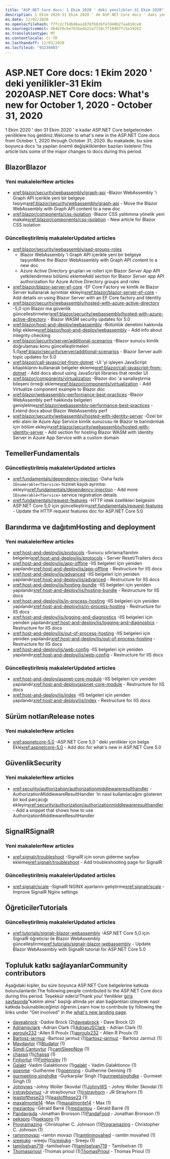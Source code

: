 ```yaml
---
title: "ASP.NET Core docs: 1 Ekim 2020 ' deki yenilikler-31 Ekim 2020"
description: 1 Ekim 2020-31 Ekim 2020 ' de ASP.NET Core docs ' daki yenilikler.
ms.date: 11/02/2020
ms.openlocfilehash: f7fc2c75db86aa1076fb826fefd40b27aa810ce0
ms.sourcegitcommit: d64bf0cbe763beda22a7728c7f10d07fc5e19262
ms.translationtype: MT
ms.contentlocale: tr-TR
ms.lasthandoff: 11/03/2020
ms.locfileid: "93239403"
---
```

# <a name="aspnet-core-docs-whats-new-for-october-1-2020---october-31-2020"></a><span data-ttu-id="2aa12-103">ASP.NET Core docs: 1 Ekim 2020 ' deki yenilikler-31 Ekim 2020</span><span class="sxs-lookup"><span data-stu-id="2aa12-103">ASP.NET Core docs: What's new for October 1, 2020 - October 31, 2020</span></span>

<span data-ttu-id="2aa12-104">1 Ekim 2020 ' den 31 Ekim 2020 ' e kadar ASP.NET Core belgelerinden yeniliklere hoş geldiniz.</span><span class="sxs-lookup"><span data-stu-id="2aa12-104">Welcome to what's new in the ASP.NET Core docs from October 1, 2020 through October 31, 2020.</span></span> <span data-ttu-id="2aa12-105">Bu makalede, bu süre boyunca docs 'ta yapılan önemli değişikliklerden bazıları listelenir.</span><span class="sxs-lookup"><span data-stu-id="2aa12-105">This article lists some of the major changes to docs during this period.</span></span>

## <a name="blazor"></a><span data-ttu-id="2aa12-106">Blazor</span><span class="sxs-lookup"><span data-stu-id="2aa12-106">Blazor</span></span>

### <a name="new-articles"></a><span data-ttu-id="2aa12-107">Yeni makaleler</span><span class="sxs-lookup"><span data-stu-id="2aa12-107">New articles</span></span>

- <span data-ttu-id="2aa12-108"><xref:blazor/security/webassembly/graph-api> -Blazor WebAssembly 'i Graph API içerikle yeni bir belgeye taşıyın</span><span class="sxs-lookup"><span data-stu-id="2aa12-108"><xref:blazor/security/webassembly/graph-api> - Move the Blazor WebAssembly with Graph API content to a new doc</span></span>
- <span data-ttu-id="2aa12-109"><xref:blazor/components/css-isolation> -Blazor CSS yalıtımına yönelik yeni makale</span><span class="sxs-lookup"><span data-stu-id="2aa12-109"><xref:blazor/components/css-isolation> - New article for Blazor CSS isolation</span></span>

### <a name="updated-articles"></a><span data-ttu-id="2aa12-110">Güncelleştirilmiş makaleler</span><span class="sxs-lookup"><span data-stu-id="2aa12-110">Updated articles</span></span>

- <xref:blazor/security/webassembly/aad-groups-roles>
  - <span data-ttu-id="2aa12-111">Blazor WebAssembly 'i Graph API içerikle yeni bir belgeye taşıyın</span><span class="sxs-lookup"><span data-stu-id="2aa12-111">Move the Blazor WebAssembly with Graph API content to a new doc</span></span>
  - <span data-ttu-id="2aa12-112">Azure Active Directory grupları ve rolleri için Blazor *Server App* API yetkilendirmesi bölümü ekleme</span><span class="sxs-lookup"><span data-stu-id="2aa12-112">Add section for Blazor *Server app* API authorization for Azure Active Directory groups and roles</span></span>
- <span data-ttu-id="2aa12-113"><xref:blazor/blazor-server-ef-core> -EF Core Factory ve kimlik ile Blazor Server kullanarak ayrıntılar ekleyin</span><span class="sxs-lookup"><span data-stu-id="2aa12-113"><xref:blazor/blazor-server-ef-core> - Add details on using Blazor Server with an EF Core factory and Identity</span></span>
- <span data-ttu-id="2aa12-114"><xref:blazor/security/webassembly/hosted-with-azure-active-directory> -5,0 için Blazor ma güvenlik güncelleştirmeleri</span><span class="sxs-lookup"><span data-stu-id="2aa12-114"><xref:blazor/security/webassembly/hosted-with-azure-active-directory> - Blazor WASM security updates for 5.0</span></span>
- <span data-ttu-id="2aa12-115"><xref:blazor/host-and-deploy/webassembly> -Bütünlük denetimi hakkında bilgi ekleme</span><span class="sxs-lookup"><span data-stu-id="2aa12-115"><xref:blazor/host-and-deploy/webassembly> - Add info about integrity checking</span></span>
- <span data-ttu-id="2aa12-116"><xref:blazor/security/server/additional-scenarios> -Blazor sunucu kimlik doğrulaması konu güncelleştirmeleri 5,0</span><span class="sxs-lookup"><span data-stu-id="2aa12-116"><xref:blazor/security/server/additional-scenarios> - Blazor Server auth topic updates for 5.0</span></span>
- <span data-ttu-id="2aa12-117"><xref:blazor/call-javascript-from-dotnet> -UI 'yi işleyen JavaScript kitaplıklarını kullanarak belgeler ekleme</span><span class="sxs-lookup"><span data-stu-id="2aa12-117"><xref:blazor/call-javascript-from-dotnet> - Add docs about using JavaScript libraries that render UI</span></span>
- <span data-ttu-id="2aa12-118"><xref:blazor/components/virtualization> -Blazor doc 'a sanallaştırma bileşeni örneği ekleme</span><span class="sxs-lookup"><span data-stu-id="2aa12-118"><xref:blazor/components/virtualization> - Add Virtualize component example to Blazor doc</span></span>
- <span data-ttu-id="2aa12-119"><xref:blazor/webassembly-performance-best-practices> -Blazor WebAssembly perf hakkında belgeleri genişletme</span><span class="sxs-lookup"><span data-stu-id="2aa12-119"><xref:blazor/webassembly-performance-best-practices> - Extend docs about Blazor WebAssembly perf</span></span>
- <span data-ttu-id="2aa12-120"><xref:blazor/security/webassembly/hosted-with-identity-server> -Özel bir etki alanı ile Azure App Service kimlik sunucusu ile Blazor te barındırmak için bölüm ekleyin</span><span class="sxs-lookup"><span data-stu-id="2aa12-120"><xref:blazor/security/webassembly/hosted-with-identity-server> - Add section for hosting Blazor WASM with Identity Server in Azure App Service with a custom domain</span></span>

## <a name="fundamentals"></a><span data-ttu-id="2aa12-121">Temeller</span><span class="sxs-lookup"><span data-stu-id="2aa12-121">Fundamentals</span></span>

### <a name="updated-articles"></a><span data-ttu-id="2aa12-122">Güncelleştirilmiş makaleler</span><span class="sxs-lookup"><span data-stu-id="2aa12-122">Updated articles</span></span>

- <span data-ttu-id="2aa12-123"><xref:fundamentals/dependency-injection> -Daha fazla `IEnumerable<TService>` hizmet kaydı ayrıntısı ekleyin</span><span class="sxs-lookup"><span data-stu-id="2aa12-123"><xref:fundamentals/dependency-injection> - Add more `IEnumerable<TService>` service registration details</span></span>
- <span data-ttu-id="2aa12-124"><xref:fundamentals/request-features> -HTTP istek özellikleri belgesini ASP.NET Core 5,0 için güncelleştirin</span><span class="sxs-lookup"><span data-stu-id="2aa12-124"><xref:fundamentals/request-features> - Update the HTTP request features doc for ASP.NET Core 5.0</span></span>

## <a name="hosting-and-deployment"></a><span data-ttu-id="2aa12-125">Barındırma ve dağıtım</span><span class="sxs-lookup"><span data-stu-id="2aa12-125">Hosting and deployment</span></span>

### <a name="new-articles"></a><span data-ttu-id="2aa12-126">Yeni makaleler</span><span class="sxs-lookup"><span data-stu-id="2aa12-126">New articles</span></span>

- <span data-ttu-id="2aa12-127"><xref:host-and-deploy/iis/protocols> -Sunucu sıfırlama/tanıtım belgeleri</span><span class="sxs-lookup"><span data-stu-id="2aa12-127"><xref:host-and-deploy/iis/protocols> - Server Reset/Trailers docs</span></span>
- <span data-ttu-id="2aa12-128"><xref:host-and-deploy/iis/app-offline> -IIS belgeleri için yeniden yapılandır</span><span class="sxs-lookup"><span data-stu-id="2aa12-128"><xref:host-and-deploy/iis/app-offline> - Restructure for IIS docs</span></span>
- <span data-ttu-id="2aa12-129"><xref:host-and-deploy/iis/advanced> -IIS belgeleri için yeniden yapılandır</span><span class="sxs-lookup"><span data-stu-id="2aa12-129"><xref:host-and-deploy/iis/advanced> - Restructure for IIS docs</span></span>
- <span data-ttu-id="2aa12-130"><xref:host-and-deploy/iis/hosting-bundle> -IIS belgeleri için yeniden yapılandır</span><span class="sxs-lookup"><span data-stu-id="2aa12-130"><xref:host-and-deploy/iis/hosting-bundle> - Restructure for IIS docs</span></span>
- <span data-ttu-id="2aa12-131"><xref:host-and-deploy/iis/in-process-hosting> -IIS belgeleri için yeniden yapılandır</span><span class="sxs-lookup"><span data-stu-id="2aa12-131"><xref:host-and-deploy/iis/in-process-hosting> - Restructure for IIS docs</span></span>
- <span data-ttu-id="2aa12-132"><xref:host-and-deploy/iis/logging-and-diagnostics> -IIS belgeleri için yeniden yapılandır</span><span class="sxs-lookup"><span data-stu-id="2aa12-132"><xref:host-and-deploy/iis/logging-and-diagnostics> - Restructure for IIS docs</span></span>
- <span data-ttu-id="2aa12-133"><xref:host-and-deploy/iis/out-of-process-hosting> -IIS belgeleri için yeniden yapılandır</span><span class="sxs-lookup"><span data-stu-id="2aa12-133"><xref:host-and-deploy/iis/out-of-process-hosting> - Restructure for IIS docs</span></span>
- <span data-ttu-id="2aa12-134"><xref:host-and-deploy/iis/web-config> -IIS belgeleri için yeniden yapılandır</span><span class="sxs-lookup"><span data-stu-id="2aa12-134"><xref:host-and-deploy/iis/web-config> - Restructure for IIS docs</span></span>

### <a name="updated-articles"></a><span data-ttu-id="2aa12-135">Güncelleştirilmiş makaleler</span><span class="sxs-lookup"><span data-stu-id="2aa12-135">Updated articles</span></span>

- <span data-ttu-id="2aa12-136"><xref:host-and-deploy/aspnet-core-module> -IIS belgeleri için yeniden yapılandır</span><span class="sxs-lookup"><span data-stu-id="2aa12-136"><xref:host-and-deploy/aspnet-core-module> - Restructure for IIS docs</span></span>
- <span data-ttu-id="2aa12-137"><xref:host-and-deploy/iis/index> -IIS belgeleri için yeniden yapılandır</span><span class="sxs-lookup"><span data-stu-id="2aa12-137"><xref:host-and-deploy/iis/index> - Restructure for IIS docs</span></span>

## <a name="release-notes"></a><span data-ttu-id="2aa12-138">Sürüm notları</span><span class="sxs-lookup"><span data-stu-id="2aa12-138">Release notes</span></span>

### <a name="new-articles"></a><span data-ttu-id="2aa12-139">Yeni makaleler</span><span class="sxs-lookup"><span data-stu-id="2aa12-139">New articles</span></span>

- <span data-ttu-id="2aa12-140"><xref:aspnetcore-5.0> -ASP.NET Core 5,0 ' deki yenilikler için belge Ekle</span><span class="sxs-lookup"><span data-stu-id="2aa12-140"><xref:aspnetcore-5.0> - Add doc for what's new in ASP.NET Core 5.0</span></span>

## <a name="security"></a><span data-ttu-id="2aa12-141">Güvenlik</span><span class="sxs-lookup"><span data-stu-id="2aa12-141">Security</span></span>

### <a name="new-articles"></a><span data-ttu-id="2aa12-142">Yeni makaleler</span><span class="sxs-lookup"><span data-stu-id="2aa12-142">New articles</span></span>

- <span data-ttu-id="2aa12-143"><xref:security/authorization/authorizationmiddlewareresulthandler> -AuthorizationMiddlewareResultHandler 'in nasıl kullanılacağını gösteren bir kod parçacığı ekleyin</span><span class="sxs-lookup"><span data-stu-id="2aa12-143"><xref:security/authorization/authorizationmiddlewareresulthandler> - Add a snippet that shows how to use AuthorizationMiddlewareResultHandler</span></span>

## <a name="signalr"></a><span data-ttu-id="2aa12-144">SignalR</span><span class="sxs-lookup"><span data-stu-id="2aa12-144">SignalR</span></span>

### <a name="new-articles"></a><span data-ttu-id="2aa12-145">Yeni makaleler</span><span class="sxs-lookup"><span data-stu-id="2aa12-145">New articles</span></span>

- <span data-ttu-id="2aa12-146"><xref:signalr/troubleshoot> -SignalR için sorun giderme sayfası ekleme</span><span class="sxs-lookup"><span data-stu-id="2aa12-146"><xref:signalr/troubleshoot> - Add troubleshooting page for SignalR</span></span>

### <a name="updated-articles"></a><span data-ttu-id="2aa12-147">Güncelleştirilmiş makaleler</span><span class="sxs-lookup"><span data-stu-id="2aa12-147">Updated articles</span></span>

- <span data-ttu-id="2aa12-148"><xref:signalr/scale> -SignalR NGINX ayarlarını geliştirme</span><span class="sxs-lookup"><span data-stu-id="2aa12-148"><xref:signalr/scale> - Improve SignalR Nginx settings</span></span>

## <a name="tutorials"></a><span data-ttu-id="2aa12-149">Öğreticiler</span><span class="sxs-lookup"><span data-stu-id="2aa12-149">Tutorials</span></span>

### <a name="updated-articles"></a><span data-ttu-id="2aa12-150">Güncelleştirilmiş makaleler</span><span class="sxs-lookup"><span data-stu-id="2aa12-150">Updated articles</span></span>

- <span data-ttu-id="2aa12-151"><xref:tutorials/signalr-blazor-webassembly> -ASP.NET Core 5,0 için SignalR öğreticisi ile Blazor WebAssembly güncelleştirme</span><span class="sxs-lookup"><span data-stu-id="2aa12-151"><xref:tutorials/signalr-blazor-webassembly> - Update Blazor WebAssembly with SignalR tutorial for ASP.NET Core 5.0</span></span>

## <a name="community-contributors"></a><span data-ttu-id="2aa12-152">Topluluk katkı sağlayanlar</span><span class="sxs-lookup"><span data-stu-id="2aa12-152">Community contributors</span></span>

<span data-ttu-id="2aa12-153">Aşağıdaki kişiler, bu süre boyunca ASP.NET Core belgelerine katkıda bulunulanlardır.</span><span class="sxs-lookup"><span data-stu-id="2aa12-153">The following people contributed to the ASP.NET Core docs during this period.</span></span> <span data-ttu-id="2aa12-154">Teşekkür ederiz!</span><span class="sxs-lookup"><span data-stu-id="2aa12-154">Thank you!</span></span> <span data-ttu-id="2aa12-155">Yenilikler [giriş sayfasında](index.yml)"katılım alma" başlığı altında yer alan bağlantıları izleyerek nasıl katkıda bulunabileceğinizi öğrenin.</span><span class="sxs-lookup"><span data-stu-id="2aa12-155">Learn how to contribute by following the links under "Get involved" in the [what's new landing page](index.yml).</span></span>

- <span data-ttu-id="2aa12-156">[daveabrock](https://github.com/daveabrock) -Dadve Brock (2)</span><span class="sxs-lookup"><span data-stu-id="2aa12-156">[daveabrock](https://github.com/daveabrock) - Dave Brock (2)</span></span>
- <span data-ttu-id="2aa12-157">[Adrianjsclark](https://github.com/AdrianJSClark) -Adrian Clark (1)</span><span class="sxs-lookup"><span data-stu-id="2aa12-157">[AdrianJSClark](https://github.com/AdrianJSClark) - Adrian Clark (1)</span></span>
- <span data-ttu-id="2aa12-158">[aproulx232](https://github.com/aproulx232) -Allen R Proulx (1)</span><span class="sxs-lookup"><span data-stu-id="2aa12-158">[aproulx232](https://github.com/aproulx232) - Allen R Proulx (1)</span></span>
- <span data-ttu-id="2aa12-159">[Bartosz-jarmuz](https://github.com/bartosz-jarmuz) -Bartosz jarmuż (1)</span><span class="sxs-lookup"><span data-stu-id="2aa12-159">[bartosz-jarmuz](https://github.com/bartosz-jarmuz) - Bartosz Jarmuż (1)</span></span>
- <span data-ttu-id="2aa12-160">[Mavdavtor](https://github.com/Bludator) (1)</span><span class="sxs-lookup"><span data-stu-id="2aa12-160">[Bludator](https://github.com/Bludator) (1)</span></span>
- <span data-ttu-id="2aa12-161">[Şimdi Cantuytur](https://github.com/cantSleepNow) (1)</span><span class="sxs-lookup"><span data-stu-id="2aa12-161">[cantSleepNow](https://github.com/cantSleepNow) (1)</span></span>
- <span data-ttu-id="2aa12-162">[chassq](https://github.com/chassq) (1)</span><span class="sxs-lookup"><span data-stu-id="2aa12-162">[chassq](https://github.com/chassq) (1)</span></span>
- <span data-ttu-id="2aa12-163">[Finhortur](https://github.com/FinHorsley) (1)</span><span class="sxs-lookup"><span data-stu-id="2aa12-163">[FinHorsley](https://github.com/FinHorsley) (1)</span></span>
- <span data-ttu-id="2aa12-164">[Galakt](https://github.com/galakt) -Vadim Galaktionov (1)</span><span class="sxs-lookup"><span data-stu-id="2aa12-164">[galakt](https://github.com/galakt) - Vadim Galaktionov (1)</span></span>
- <span data-ttu-id="2aa12-165">[goenme](https://github.com/goenning) -Guilherme (1)</span><span class="sxs-lookup"><span data-stu-id="2aa12-165">[goenning](https://github.com/goenning) - Guilherme Oenning (1)</span></span>
- <span data-ttu-id="2aa12-166">[gurmeeting singhdke](https://github.com/gurmeetsinghdke) -Gurkarşılar Singh (1)</span><span class="sxs-lookup"><span data-stu-id="2aa12-166">[gurmeetsinghdke](https://github.com/gurmeetsinghdke) - Gurmeet Singh (1)</span></span>
- <span data-ttu-id="2aa12-167">[Johnyıws](https://github.com/JohnyWS) -Johny Woller Skovdal (1)</span><span class="sxs-lookup"><span data-stu-id="2aa12-167">[JohnyWS](https://github.com/JohnyWS) - Johny Woller Skovdal (1)</span></span>
- <span data-ttu-id="2aa12-168">[jrstrayboynuz](https://github.com/jrstrayhorn) -Jr strayboynuz (1)</span><span class="sxs-lookup"><span data-stu-id="2aa12-168">[jrstrayhorn](https://github.com/jrstrayhorn) - JR Strayhorn (1)</span></span>
- <span data-ttu-id="2aa12-169">[leastofthese23](https://github.com/leastofthese23) (1)</span><span class="sxs-lookup"><span data-stu-id="2aa12-169">[leastofthese23](https://github.com/leastofthese23) (1)</span></span>
- <span data-ttu-id="2aa12-170">[maxalmonte14](https://github.com/maxalmonte14) -Max (1)</span><span class="sxs-lookup"><span data-stu-id="2aa12-170">[maxalmonte14](https://github.com/maxalmonte14) - Max (1)</span></span>
- <span data-ttu-id="2aa12-171">[meziantou](https://github.com/meziantou) -Gérald Barré (1)</span><span class="sxs-lookup"><span data-stu-id="2aa12-171">[meziantou](https://github.com/meziantou) - Gérald Barré (1)</span></span>
- <span data-ttu-id="2aa12-172">[Pandavgıda](https://github.com/PandaFood) -Jonathan Brorsson (1)</span><span class="sxs-lookup"><span data-stu-id="2aa12-172">[PandaFood](https://github.com/PandaFood) - Jonathan Brorsson (1)</span></span>
- <span data-ttu-id="2aa12-173">[pekspro](https://github.com/pekspro) (1)</span><span class="sxs-lookup"><span data-stu-id="2aa12-173">[pekspro](https://github.com/pekspro) (1)</span></span>
- <span data-ttu-id="2aa12-174">[Programazing](https://github.com/Programazing) -Christopher C. Johnson (1)</span><span class="sxs-lookup"><span data-stu-id="2aa12-174">[Programazing](https://github.com/Programazing) - Christopher C. Johnson (1)</span></span>
- <span data-ttu-id="2aa12-175">[ramınmovazı](https://github.com/ramtinmovahed) -ramtın movazı (1)</span><span class="sxs-lookup"><span data-stu-id="2aa12-175">[ramtinmovahed](https://github.com/ramtinmovahed) - ramtin movahed (1)</span></span>
- <span data-ttu-id="2aa12-176">[sreejukg](https://github.com/sreejukg) -sreeju (1)</span><span class="sxs-lookup"><span data-stu-id="2aa12-176">[sreejukg](https://github.com/sreejukg) - Sreeju (1)</span></span>
- <span data-ttu-id="2aa12-177">[tamilselvan719](https://github.com/tamilselvan719) -tamilselvan (1)</span><span class="sxs-lookup"><span data-stu-id="2aa12-177">[tamilselvan719](https://github.com/tamilselvan719) - Tamilselvan (1)</span></span>
- <span data-ttu-id="2aa12-178">[Thomasprioul](https://github.com/ThomasPrioul) -Thomas prioul (1)</span><span class="sxs-lookup"><span data-stu-id="2aa12-178">[ThomasPrioul](https://github.com/ThomasPrioul) - Thomas Prioul (1)</span></span>
